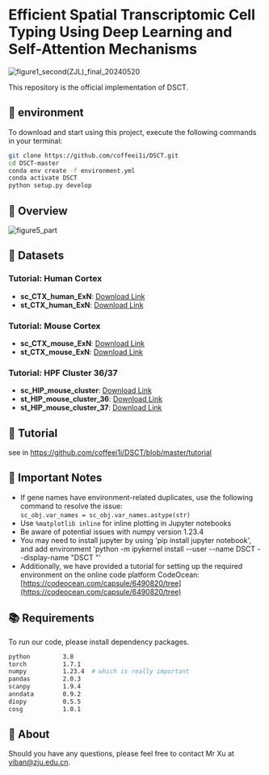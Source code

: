 # Efficient Spatial Transcriptomic Cell Typing Using Deep Learning and Self-Attention Mechanisms
![figure1_second(ZJL)_final_20240520](https://github.com/coffeei1i/DSCT/assets/97372807/f4bac695-1999-47c3-a8d8-6a6a3ca60f1d)


This repository is the official implementation of DSCT.
## 🚨 environment

To download and start using this project, execute the following commands in your terminal:


```bash
git clone https://github.com/coffeei1i/DSCT.git
cd DSCT-master
conda env create -f environment.yml
conda activate DSCT
python setup.py develop
```


## 🚀 Overview
![figure5_part](https://github.com/user-attachments/assets/f7321537-eb67-48a6-8e35-eead838c0308)




## 🔔 Datasets


### **Tutorial: Human Cortex**

- **sc_CTX_human_ExN**: [Download Link](https://www.dropbox.com/scl/fi/3nl2fmclkdray82z1mxr4/sc_anno_CTX_human.h5ad?rlkey=ouwtemwux3onf68otq95f2xrb&st=70xle7n1&dl=0)
- **st_CTX_human_ExN**: [Download Link](https://www.dropbox.com/scl/fi/i0tly06b8r77avov398a6/CTX_human.h5ad?rlkey=r1gedttub70he0sw064mftnto&st=mjbul9mx&dl=0)

### **Tutorial: Mouse Cortex**

- **sc_CTX_mouse_ExN**: [Download Link](https://www.dropbox.com/scl/fi/t6q6j33afuv7uidh7vi1a/sc_anno_CTX_mouse.h5ad?rlkey=9czlk4n2ar9swgtxr8w0y5u66&st=69h0ckht&dl=0)
- **st_CTX_mouse_ExN**: [Download Link](https://www.dropbox.com/scl/fi/n356h1w3iza8wjo7md6at/CTX_mouse.h5ad?rlkey=hmuhsuxc0rwzmuaxowvcf75an&st=4dtqi7wo&dl=0)

### **Tutorial: HPF Cluster 36/37**
- **sc_HIP_mouse_cluster**: [Download Link](https://www.dropbox.com/scl/fi/e98jvjd34rtt0wzomdk0z/WMB-10Xv3-HPF-DSCT.h5ad?rlkey=ixmgce7fxfqvru3prefnua14k&st=en9h6cab&dl=0)
- **st_HIP_mouse_cluster_36**: [Download Link](https://www.dropbox.com/scl/fi/nfxn73cts2ed24k5mk6b9/HPF_region_36.h5ad?rlkey=8xn8ha159kbgr3iipkl4lb81k&st=1dkq4u8v&dl=0)
- **st_HIP_mouse_cluster_37**: [Download Link](https://www.dropbox.com/scl/fi/kcob2p52r53qp3mfp0qo7/HPF_region_37.h5ad?rlkey=654w5dm4pc4mtuk0sub8kvub8&st=cwhyg15t&dl=0)



## 🤖 Tutorial

see in https://github.com/coffeei1i/DSCT/blob/master/tutorial
## 📝 Important Notes

- If gene names have environment-related duplicates, use the following command to resolve the issue:  
  `sc_obj.var_names = sc_obj.var_names.astype(str)`
- Use `%matplotlib inline` for inline plotting in Jupyter notebooks
- Be aware of potential issues with numpy version 1.23.4
- You may need to install jupyter by using 'pip install jupyter notebook', and add environment 'python -m ipykernel install --user --name DSCT --display-name "DSCT "'
- Additionally, we have provided a tutorial for setting up the required environment on the online code platform CodeOcean:  
[https://codeocean.com/capsule/6490820/tree](https://codeocean.com/capsule/6490820/tree)

## 📚 Requirements
To run our code, please install dependency packages.
```bash
python         3.8
torch          1.7.1
numpy          1.23.4  # which is really important
pandas         2.0.3
scanpy         1.9.4
anndata        0.9.2
diopy          0.5.5
cosg           1.0.1
```


## 🤝 About

Should you have any questions, please feel free to contact Mr Xu at yiban@zju.edu.cn.


